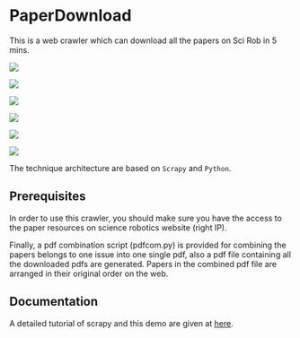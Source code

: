 # PaperDownload

This is a web crawler which can download all the papers on Sci Rob in 5 mins.

![](https://img.shields.io/badge/language-python-orange.svg)

![](https://img.shields.io/github/search/lvliangxiong/PaperDownload/scrapy)

![](https://img.shields.io/github/search/lvliangxiong/PaperDownload/pdf)

![](https://img.shields.io/github/downloads/lvliangxiong/PaperDownload/total)

![](https://img.shields.io/github/license/lvliangxiong/PaperDownload)

[![](https://img.shields.io/badge/email-@JoeyLyu-blue.svg)][email]

The technique architecture are based on `Scrapy` and `Python`.

## Prerequisites

In order to use this crawler, you should make sure you have the access to the paper resources on science robotics website (right IP).

Finally, a pdf combination script (pdfcom.py) is provided for combining the papers belongs to one issue into one single pdf, also a pdf file containing all the downloaded pdfs are generated. Papers in the combined pdf file are arranged in their original order on the web. 

## Documentation

A detailed tutorial of scrapy and this demo are given at [here][doc].

[email]:mailto:lvliangxiong@foxmail.com
[doc]: doc/Scrapy%20Notes.md